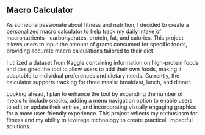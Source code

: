 Macro Calculator 
------------------------
As someone passionate about fitness and nutrition, I decided to create a personalized macro calculator to help track my daily intake of macronutrients—carbohydrates, protein, fat, and calories. This project allows users to input the amount of grams consumed for specific foods, providing accurate macro calculations tailored to their diet.

I utilized a dataset from Kaggle containing information on high-protein foods and designed the tool to allow users to add their own foods, making it adaptable to individual preferences and dietary needs. Currently, the calculator supports tracking for three meals: breakfast, lunch, and dinner.

Looking ahead, I plan to enhance the tool by expanding the number of meals to include snacks, adding a menu navigation option to enable users to edit or update their entries, and incorporating visually engaging graphics for a more user-friendly experience. This project reflects my enthusiasm for fitness and my ability to leverage technology to create practical, impactful solutions.
